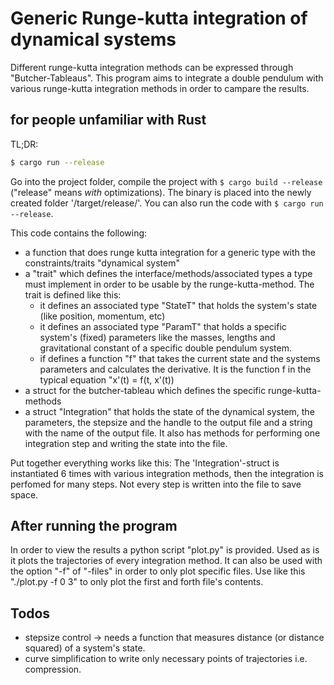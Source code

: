 # Generic Runge-kutta integration of dynamical systems

Different runge-kutta integration methods can be expressed 
through "Butcher-Tableaus". This program aims to integrate 
a double pendulum with various runge-kutta integration methods
in order to campare the results.

## for people unfamiliar with Rust
TL;DR:
```bash
$ cargo run --release
```

Go into the project folder, compile the project with ```$ cargo build --release``` ("release" means *with* optimizations). The binary is placed into the newly created folder '/target/release/'. You can also run the code with ```$ cargo run --release```.

This code contains the following:
- a function that does runge kutta integration for a generic type with the constraints/traits "dynamical system"
- a "trait" which defines the interface/methods/associated types a type must implement in order to be usable by the runge-kutta-method. The trait is defined like this:
    - it defines an associated type "StateT" that holds the system's state (like position, momentum, etc)
    - it defines an associated type "ParamT" that holds a specific system's (fixed) parameters like the masses, lengths and gravitational constant of a specific double pendulum system. 
    - if defines a function "f" that takes the current state and the systems parameters and calculates the derivative. It is the function f in the typical equation "x'(t) = f(t, x'(t))
- a struct for the butcher-tableau which defines the specific runge-kutta-methods
- a struct "Integration" that holds the state of the dynamical system, the parameters, the stepsize and the handle to the output file and a string with the name of the output file. It also has methods for performing one integration step and writing the state into the file.

Put together everything works like this:
The 'Integration'-struct is instantiated 6 times with various integration methods, then the integration is perfomed for many steps. Not every step is written into the file to save space.

## After running the program
In order to view the results a python script "plot.py" is provided. Used as is it plots the trajectories of every integration method. It can also be used with the option "-f" of "-files" in order to only plot specific files. Use like this "./plot.py -f 0 3" to only plot the first and forth file's contents.


## Todos
- stepsize control
    -> needs a function that measures distance (or distance squared) of a system's state.
- curve simplification to write only necessary points of trajectories i.e. compression.